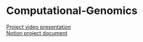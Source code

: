 # Computational-Genomics

[Project video presentation](https://bit.ly/2RSHyOs)\
[Notion project document](https://bit.ly/3tT1nTW)